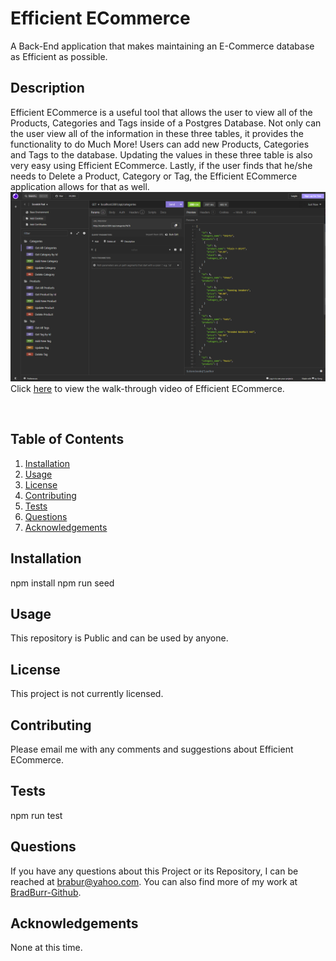 # Efficient ECommerce
A Back-End application that makes maintaining an E-Commerce database as Efficient as possible.
## Description
Efficient ECommerce is a useful tool that allows the user to view all of the Products, Categories and Tags inside of a Postgres Database. Not only can the user view all of the information in these three tables, it provides the functionality to do Much More! Users can add new Products, Categories and Tags to the database. Updating the values in these three table is also very easy using Efficient ECommerce. Lastly, if the user finds that he/she needs to Delete a Product, Category or Tag, the Efficient ECommerce application allows for that as well.
<br/>
<img src="./assets/images/webpage.png" alt="Efficient ECommerce image"/>
<br/>
Click <a href="https://drive.google.com/file/d/1K_jXpI39qLctbhLen03-dyzVzCjrWZit/view" target="_blank">here</a> to view the walk-through video of Efficient ECommerce.</p>
<br/>
## Table of Contents
1. [Installation](#installation)
2. [Usage](#usage)
3. [License](#license)
4. [Contributing](#contributing)
5. [Tests](#tests)
6. [Questions](#questions)
7. [Acknowledgements](#acknowledgements)
<a id="installation"></a>
## Installation
npm install
npm run seed
<a id="usage"></a>
## Usage
This repository is Public and can be used by anyone.
<a id="license"></a>
## License
This project is not currently licensed.
<a id="contributing"></a>
## Contributing
Please email me with any comments and suggestions about Efficient ECommerce.
<a id="tests"></a>
## Tests
npm run test
<a id="questions"></a>
## Questions
If you have any questions about this Project or its Repository, I can be reached at <a href=mailto:brabur@yahoo.com>brabur@yahoo.com</a>.  You can also find more of my work at <a href="https://github.com/BradBurr-Github" target="_blank">BradBurr-Github</a>.
<a id="acknowledgements"></a>
## Acknowledgements
None at this time.
